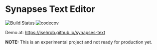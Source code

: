 # Synapses Text Editor

[![Build Status](https://travis-ci.org/isehrob/synapses-text.svg?branch=master)](https://travis-ci.org/isehrob/synapses-text)
[![codecov](https://codecov.io/gh/isehrob/synapses-text/branch/master/graph/badge.svg)](https://codecov.io/gh/isehrob/synapses-text)


Demo at: https://isehrob.github.io/synapses-text

**NOTE:** This is an experimental project and not ready for production yet.
